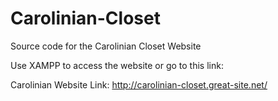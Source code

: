 # Carolinian-Closet
Source code for the Carolinian Closet Website

Use XAMPP to access the website or go to this link:

Carolinian Website Link: http://carolinian-closet.great-site.net/
